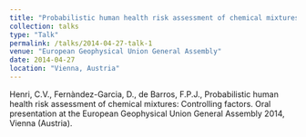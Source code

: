 ```yaml
---
title: "Probabilistic human health risk assessment of chemical mixtures: Controlling factors"
collection: talks
type: "Talk"
permalink: /talks/2014-04-27-talk-1
venue: "European Geophysical Union General Assembly"
date: 2014-04-27
location: "Vienna, Austria"
---
```


Henri, C.V., Fernàndez-Garcia, D., de Barros, F.P.J., Probabilistic human health risk assessment of chemical mixtures: Controlling factors. Oral presentation at the European Geophysical Union General Assembly 2014, Vienna (Austria).
